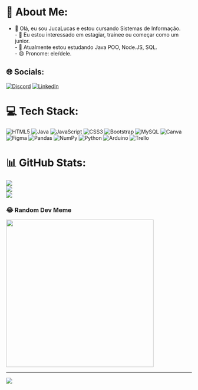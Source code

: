 # 💫 About Me:
- 👋 Olá, eu sou JucaLucas e estou cursando Sistemas de Informação.<br>- 👀 Eu estou interessado em estagiar, trainee ou  começar como um junior.<br>- 🌱 Atualmente estou estudando Java POO, Node.JS, SQL.<br>- 😄 Pronome: ele/dele.


## 🌐 Socials:
[![Discord](https://img.shields.io/badge/Discord-%237289DA.svg?logo=discord&logoColor=white)](https://discord.gg/https://discord.com/invite/vTQH47Rs) [![LinkedIn](https://img.shields.io/badge/LinkedIn-%230077B5.svg?logo=linkedin&logoColor=white)](https://linkedin.com/in/JoãoLucasSantanaSilvaMarques) 

# 💻 Tech Stack:
![HTML5](https://img.shields.io/badge/html5-%23E34F26.svg?style=for-the-badge&logo=html5&logoColor=white) ![Java](https://img.shields.io/badge/java-%23ED8B00.svg?style=for-the-badge&logo=openjdk&logoColor=white) ![JavaScript](https://img.shields.io/badge/javascript-%23323330.svg?style=for-the-badge&logo=javascript&logoColor=%23F7DF1E) ![CSS3](https://img.shields.io/badge/css3-%231572B6.svg?style=for-the-badge&logo=css3&logoColor=white) ![Bootstrap](https://img.shields.io/badge/bootstrap-%238511FA.svg?style=for-the-badge&logo=bootstrap&logoColor=white) ![MySQL](https://img.shields.io/badge/mysql-%2300000f.svg?style=for-the-badge&logo=mysql&logoColor=white) ![Canva](https://img.shields.io/badge/Canva-%2300C4CC.svg?style=for-the-badge&logo=Canva&logoColor=white) ![Figma](https://img.shields.io/badge/figma-%23F24E1E.svg?style=for-the-badge&logo=figma&logoColor=white) ![Pandas](https://img.shields.io/badge/pandas-%23150458.svg?style=for-the-badge&logo=pandas&logoColor=white) ![NumPy](https://img.shields.io/badge/numpy-%23013243.svg?style=for-the-badge&logo=numpy&logoColor=white) ![Python](https://img.shields.io/badge/python-3670A0?style=for-the-badge&logo=python&logoColor=ffdd54) ![Arduino](https://img.shields.io/badge/-Arduino-00979D?style=for-the-badge&logo=Arduino&logoColor=white) ![Trello](https://img.shields.io/badge/Trello-%23026AA7.svg?style=for-the-badge&logo=Trello&logoColor=white)
# 📊 GitHub Stats:
![](https://github-readme-stats.vercel.app/api?username=JucaLucas&theme=radical&hide_border=false&include_all_commits=false&count_private=false)<br/>
![](https://github-readme-streak-stats.herokuapp.com/?user=JucaLucas&theme=radical&hide_border=false)<br/>
![](https://github-readme-stats.vercel.app/api/top-langs/?username=JucaLucas&theme=radical&hide_border=false&include_all_commits=false&count_private=false&layout=compact)

### 😂 Random Dev Meme
<img src='https://randommeme-five.vercel.app/' style="height: 400px;"/>

---
[![](https://visitcount.itsvg.in/api?id=JucaLucas&icon=0&color=0)](https://visitcount.itsvg.in)

<!-- Proudly created with GPRM ( https://gprm.itsvg.in ) -->

